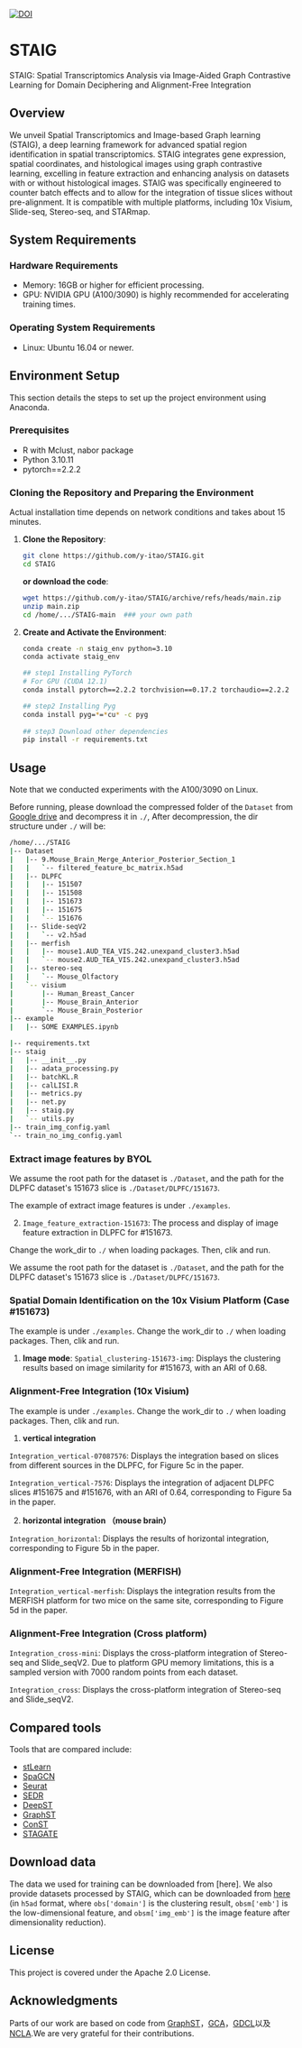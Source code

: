 [![DOI](https://zenodo.org/badge/716726437.svg)](https://doi.org/10.5281/zenodo.14238885)

# STAIG
STAIG: Spatial Transcriptomics Analysis via Image-Aided Graph Contrastive Learning for Domain Deciphering and Alignment-Free Integration

## Overview
We unveil Spatial Transcriptomics and Image-based Graph learning (STAIG), a deep learning framework for advanced spatial region identification in spatial transcriptomics. STAIG integrates gene expression, spatial coordinates, and histological images using graph contrastive learning, excelling in feature extraction and enhancing analysis on datasets with or without histological images. STAIG was specifically engineered to counter batch effects and to allow for the integration of tissue slices without pre-alignment. It is compatible with multiple platforms, including 10x Visium, Slide-seq, Stereo-seq, and STARmap.

## System Requirements

### Hardware Requirements

- Memory: 16GB or higher for efficient processing.
- GPU: NVIDIA GPU (A100/3090) is highly recommended for accelerating training times.

### Operating System Requirements

- Linux: Ubuntu 16.04 or newer.


## Environment Setup

This section details the steps to set up the project environment using Anaconda.

### Prerequisites

- R with Mclust, nabor package
- Python 3.10.11
- pytorch==2.2.2

### Cloning the Repository and Preparing the Environment

Actual installation time depends on network conditions and takes about 15 minutes.

1. **Clone the Repository**:
   ```bash
   git clone https://github.com/y-itao/STAIG.git
   cd STAIG
   ```
   **or download the code**:
   ```bash
   wget https://github.com/y-itao/STAIG/archive/refs/heads/main.zip
   unzip main.zip
   cd /home/.../STAIG-main  ### your own path
   ```
2. **Create and Activate the Environment**:
   ```bash
   conda create -n staig_env python=3.10
   conda activate staig_env
   
   ## step1 Installing PyTorch 
   # For GPU (CUDA 12.1)
   conda install pytorch==2.2.2 torchvision==0.17.2 torchaudio==2.2.2 pytorch-cuda=12.1 -c pytorch -c nvidia

   ## step2 Installing Pyg
   conda install pyg=*=*cu* -c pyg
      
   ## step3 Download other dependencies
   pip install -r requirements.txt
   ```
## Usage

Note that we conducted experiments with the A100/3090 on Linux. 

Before running, please download the compressed folder of the `Dataset` from [Google drive](https://drive.google.com/file/d/1XfBSPM-Dg-Cl3T1PTgMZqXM9jNWuqMQF/view?usp=sharing) and decompress it in `./`, After decompression, the dir structure under `./` will be: 

```bash
/home/.../STAIG
|-- Dataset
|   |-- 9.Mouse_Brain_Merge_Anterior_Posterior_Section_1
|   |   `-- filtered_feature_bc_matrix.h5ad
|   |-- DLPFC
|   |   |-- 151507
|   |   |-- 151508
|   |   |-- 151673
|   |   |-- 151675
|   |   `-- 151676
|   |-- Slide-seqV2
|   |   `-- v2.h5ad
|   |-- merfish
|   |   |-- mouse1.AUD_TEA_VIS.242.unexpand_cluster3.h5ad
|   |   `-- mouse2.AUD_TEA_VIS.242.unexpand_cluster3.h5ad
|   |-- stereo-seq
|   |   `-- Mouse_Olfactory
|   `-- visium
|       |-- Human_Breast_Cancer
|       |-- Mouse_Brain_Anterior
|       `-- Mouse_Brain_Posterior
|-- example
|   |-- SOME EXAMPLES.ipynb

|-- requirements.txt
|-- staig
|   |-- __init__.py
|   |-- adata_processing.py
|   |-- batchKL.R
|   |-- calLISI.R
|   |-- metrics.py
|   |-- net.py
|   |-- staig.py
|   `-- utils.py
|-- train_img_config.yaml
`-- train_no_img_config.yaml
```

### Extract image features by BYOL

We assume the root path for the dataset is `./Dataset`, and the path for the DLPFC dataset's 151673 slice is `./Dataset/DLPFC/151673`.

The example of extract image features is under `./examples`.


2.	`Image_feature_extraction-151673`: The process and display of image feature extraction in DLPFC for #151673.


Change the work_dir to `./` when loading packages. Then, clik and run.


We assume the root path for the dataset is `./Dataset`, and the path for the DLPFC dataset's 151673 slice is `./Dataset/DLPFC/151673`.


### Spatial Domain Identification on the 10x Visium Platform (Case #151673)

The example is under `./examples`. Change the work_dir to `./` when loading packages. Then, clik and run.




1. **Image mode**: `Spatial_clustering-151673-img`: Displays the clustering results based on image similarity for #151673, with an ARI of 0.68.


### Alignment-Free Integration (10x Visium)

The example is under `./examples`. Change the work_dir to `./` when loading packages. Then, clik and run.

1. **vertical integration**

`Integration_vertical-07087576`: Displays the integration based on slices from different sources in the DLPFC, for Figure 5c in the paper.


`Integration_vertical-7576`: Displays the integration of adjacent DLPFC slices #151675 and #151676, with an ARI of 0.64, corresponding to Figure 5a in the paper.


2. **horizontal integration （mouse brain）**

`Integration_horizontal`: Displays the results of horizontal integration, corresponding to Figure 5b in the paper.

### Alignment-Free Integration (MERFISH)

`Integration_vertical-merfish`: Displays the integration results from the MERFISH platform for two mice on the same site, corresponding to Figure 5d in the paper.

### Alignment-Free Integration (Cross platform)


`Integration_cross-mini`: Displays the cross-platform integration of Stereo-seq and Slide_seqV2. Due to platform GPU memory limitations, this is a sampled version with 7000 random points from each dataset. 


`Integration_cross`: Displays the cross-platform integration of Stereo-seq and Slide_seqV2. 

## Compared tools

Tools that are compared include: 

* [stLearn](https://github.com/BiomedicalMachineLearning/stLearn)
* [SpaGCN](https://github.com/jianhuupenn/SpaGCN)
* [Seurat](https://satijalab.org/seurat/)
* [SEDR](https://github.com/JinmiaoChenLab/SEDR/)
* [DeepST](https://github.com/JiangBioLab/DeepST)
* [GraphST](https://github.com/JinmiaoChenLab/GraphST)
* [ConST](https://github.com/ys-zong/conST)
* [STAGATE](https://github.com/zhanglabtools/STAGATE)

## Download data

The data we used for training can be downloaded from [here]. We also provide datasets processed by STAIG, which can be downloaded from [here](https://drive.google.com/file/d/1wxmRnhjXxH3eV52dvv5d7gH_YM9Ist14/view?usp=sharing) (in `h5ad` format, where `obs['domain']` is the clustering result, `obsm['emb']` is the low-dimensional feature, and `obsm['img_emb']` is the image feature after dimensionality reduction).

## License

This project is covered under the Apache 2.0 License.

## Acknowledgments
Parts of our work are based on code from [GraphST](https://github.com/JinmiaoChenLab/GraphST)，[GCA](https://github.com/CRIPAC-DIG/GCA)，[GDCL](https://github.com/hzhao98/GDCL)以及[NCLA](https://github.com/shenxiaocam/NCLA).We are very grateful for their contributions. 

